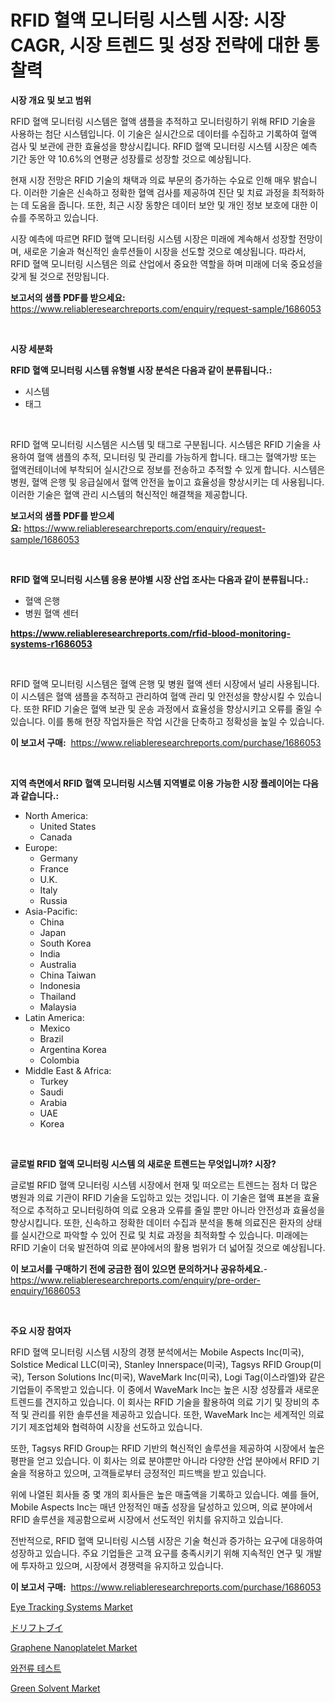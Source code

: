 <p><h1>RFID 혈액 모니터링 시스템 시장: 시장 CAGR, 시장 트렌드 및 성장 전략에 대한 통찰력</h1></p><p><strong>시장 개요 및 보고 범위</strong></p>
<p><p>RFID 혈액 모니터링 시스템은 혈액 샘플을 추적하고 모니터링하기 위해 RFID 기술을 사용하는 첨단 시스템입니다. 이 기술은 실시간으로 데이터를 수집하고 기록하여 혈액 검사 및 보관에 관한 효율성을 향상시킵니다. RFID 혈액 모니터링 시스템 시장은 예측 기간 동안 약 10.6%의 연평균 성장률로 성장할 것으로 예상됩니다.</p><p>현재 시장 전망은 RFID 기술의 채택과 의료 부문의 증가하는 수요로 인해 매우 밝습니다. 이러한 기술은 신속하고 정확한 혈액 검사를 제공하여 진단 및 치료 과정을 최적화하는 데 도움을 줍니다. 또한, 최근 시장 동향은 데이터 보안 및 개인 정보 보호에 대한 이슈를 주목하고 있습니다.</p><p>시장 예측에 따르면 RFID 혈액 모니터링 시스템 시장은 미래에 계속해서 성장할 전망이며, 새로운 기술과 혁신적인 솔루션들이 시장을 선도할 것으로 예상됩니다. 따라서, RFID 혈액 모니터링 시스템은 의료 산업에서 중요한 역할을 하며 미래에 더욱 중요성을 갖게 될 것으로 전망됩니다.</p></p>
<p><strong>보고서의 샘플 PDF를 받으세요:</strong> <a href="https://www.reliableresearchreports.com/enquiry/request-sample/1686053">https://www.reliableresearchreports.com/enquiry/request-sample/1686053</a></p>
<p>&nbsp;</p>
<p><strong>시장 세분화</strong></p>
<p><strong>RFID 혈액 모니터링 시스템 유형별 시장 분석은 다음과 같이 분류됩니다.:</strong></p>
<p><ul><li>시스템</li><li>태그</li></ul></p>
<p>&nbsp;</p>
<p><p>RFID 혈액 모니터링 시스템은 시스템 및 태그로 구분됩니다. 시스템은 RFID 기술을 사용하여 혈액 샘플의 추적, 모니터링 및 관리를 가능하게 합니다. 태그는 혈액가방 또는 혈액컨테이너에 부착되어 실시간으로 정보를 전송하고 추적할 수 있게 합니다. 시스템은 병원, 혈액 은행 및 응급실에서 혈액 안전을 높이고 효율성을 향상시키는 데 사용됩니다. 이러한 기술은 혈액 관리 시스템의 혁신적인 해결책을 제공합니다.</p></p>
<p><strong>보고서의 샘플 PDF를 받으세요:</strong>&nbsp;<a href="https://www.reliableresearchreports.com/enquiry/request-sample/1686053">https://www.reliableresearchreports.com/enquiry/request-sample/1686053</a></p>
<p>&nbsp;</p>
<p><strong> RFID 혈액 모니터링 시스템 응용 분야별 시장 산업 조사는 다음과 같이 분류됩니다.:</strong></p>
<p><ul><li>혈액 은행</li><li>병원 혈액 센터</li></ul></p>
<p><strong><a href="https://www.reliableresearchreports.com/rfid-blood-monitoring-systems-r1686053">https://www.reliableresearchreports.com/rfid-blood-monitoring-systems-r1686053</a></strong></p>
<p>&nbsp;</p>
<p><p>RFID 혈액 모니터링 시스템은 혈액 은행 및 병원 혈액 센터 시장에서 널리 사용됩니다. 이 시스템은 혈액 샘플을 추적하고 관리하여 혈액 관리 및 안전성을 향상시킬 수 있습니다. 또한 RFID 기술은 혈액 보관 및 운송 과정에서 효율성을 향상시키고 오류를 줄일 수 있습니다. 이를 통해 현장 작업자들은 작업 시간을 단축하고 정확성을 높일 수 있습니다.</p></p>
<p><strong>이 보고서 구매:</strong>&nbsp; <a href="https://www.reliableresearchreports.com/purchase/1686053">https://www.reliableresearchreports.com/purchase/1686053</a></p>
<p>&nbsp;</p>
<p><strong>지역 측면에서 RFID 혈액 모니터링 시스템 지역별로 이용 가능한 시장 플레이어는 다음과 같습니다.:</strong></p>
<p><ul>
    <li>
        North America:
        <ul>
            <li>United States</li>
            <li>Canada</li>
        </ul>
    </li>
    <li>
        Europe:
        <ul>
            <li>Germany</li>
            <li>France</li>
            <li>U.K.</li>
            <li>Italy</li>
            <li>Russia</li>
        </ul>
    </li>
    <li>
        Asia-Pacific:
        <ul>
            <li>China</li>
            <li>Japan</li>
            <li>South Korea</li>
            <li>India</li>
            <li>Australia</li>
            <li>China Taiwan</li>
            <li>Indonesia</li>
            <li>Thailand</li>
            <li>Malaysia</li>
        </ul>
    </li>
    <li>
        Latin America:
        <ul>
            <li>Mexico</li>
            <li>Brazil</li>
            <li>Argentina Korea</li>
            <li>Colombia</li>
        </ul>
    </li>
    <li>
        Middle East & Africa:
        <ul>
            <li>Turkey</li>
            <li>Saudi</li>
            <li>Arabia</li>
            <li>UAE</li>
            <li>Korea</li>
        </ul>
    </li>
    </ul></p>
<p>&nbsp;</p>
<p><strong>글로벌 RFID 혈액 모니터링 시스템 의 새로운 트렌드는 무엇입니까? 시장?</strong></p>
<p><p>글로벌 RFID 혈액 모니터링 시스템 시장에서 현재 및 떠오르는 트렌드는 점차 더 많은 병원과 의료 기관이 RFID 기술을 도입하고 있는 것입니다. 이 기술은 혈액 표본을 효율적으로 추적하고 모니터링하여 의료 오용과 오류를 줄일 뿐만 아니라 안전성과 효율성을 향상시킵니다. 또한, 신속하고 정확한 데이터 수집과 분석을 통해 의료진은 환자의 상태를 실시간으로 파악할 수 있어 진료 및 치료 과정을 최적화할 수 있습니다. 미래에는 RFID 기술이 더욱 발전하여 의료 분야에서의 활용 범위가 더 넓어질 것으로 예상됩니다.</p></p>
<p><strong>이 보고서를 구매하기 전에 궁금한 점이 있으면 문의하거나 공유하세요.</strong>- <a href="https://www.reliableresearchreports.com/enquiry/pre-order-enquiry/1686053">https://www.reliableresearchreports.com/enquiry/pre-order-enquiry/1686053</a></p>
<p>&nbsp;</p>
<p><strong>주요 시장 참여자</strong></p>
<p><p>RFID 혈액 모니터링 시스템 시장의 경쟁 분석에서는 Mobile Aspects Inc(미국), Solstice Medical LLC(미국), Stanley Innerspace(미국), Tagsys RFID Group(미국), Terson Solutions Inc(미국), WaveMark Inc(미국), Logi Tag(이스라엘)와 같은 기업들이 주목받고 있습니다. 이 중에서 WaveMark Inc는 높은 시장 성장률과 새로운 트렌드를 견지하고 있습니다. 이 회사는 RFID 기술을 활용하여 의료 기기 및 장비의 추적 및 관리를 위한 솔루션을 제공하고 있습니다. 또한, WaveMark Inc는 세계적인 의료 기기 제조업체와 협력하여 시장을 선도하고 있습니다.</p><p>또한, Tagsys RFID Group는 RFID 기반의 혁신적인 솔루션을 제공하여 시장에서 높은 평판을 얻고 있습니다. 이 회사는 의료 분야뿐만 아니라 다양한 산업 분야에서 RFID 기술을 적용하고 있으며, 고객들로부터 긍정적인 피드백을 받고 있습니다.</p><p>위에 나열된 회사들 중 몇 개의 회사들은 높은 매출액을 기록하고 있습니다. 예를 들어, Mobile Aspects Inc는 매년 안정적인 매출 성장을 달성하고 있으며, 의료 분야에서 RFID 솔루션을 제공함으로써 시장에서 선도적인 위치를 유지하고 있습니다.</p><p>전반적으로, RFID 혈액 모니터링 시스템 시장은 기술 혁신과 증가하는 요구에 대응하여 성장하고 있습니다. 주요 기업들은 고객 요구를 충족시키기 위해 지속적인 연구 및 개발에 투자하고 있으며, 시장에서 경쟁력을 유지하고 있습니다.</p></p>
<p><strong>이 보고서 구매:</strong>&nbsp;&nbsp;<a href="https://www.reliableresearchreports.com/purchase/1686053">https://www.reliableresearchreports.com/purchase/1686053</a></p>
<p><p><a href="https://angry-finch-aaf.notion.site/Eye-Tracking-Systems-Market-Research-Report-Its-History-and-Forecast-2024-to-2031-ba26537ff40b47059f5232fd7d1ec86e">Eye Tracking Systems Market</a></p><p><a href="https://medium.com/@munroco657/%E6%BC%82%E6%B5%81%E3%83%96%E3%82%A4%E5%B8%82%E5%A0%B4-%E7%AB%B6%E4%BA%89%E5%88%86%E6%9E%90-%E5%B8%82%E5%A0%B4%E5%8B%95%E5%90%91%E3%81%8A%E3%82%88%E3%81%B32031%E5%B9%B4%E3%81%BE%E3%81%A7%E3%81%AE%E4%BA%88%E6%B8%AC-dced119085b5">ドリフトブイ</a></p><p><a href="https://issuu.com/reportprime-2/docs/graphene-nanoplatelet-market-size-2030.pptx">Graphene Nanoplatelet Market</a></p><p><a href="https://github.com/TobyKub4685/Market-Research-Report-List-1/blob/main/414124621093.md">와전류 테스트</a></p><p><a href="https://issuu.com/reportprime-2/docs/green-solvent-market-size-2030.pptx">Green Solvent Market</a></p></p>
